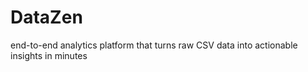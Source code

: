 # DataZen
end-to-end analytics platform that turns raw CSV data into actionable insights in minutes

